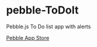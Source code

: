 # pebble-ToDoIt
Pebble.js To Do list app with alerts

[Pebble App Store](https://apps.getpebble.com/en_US/application/5674333b1caa14bc3500003e)